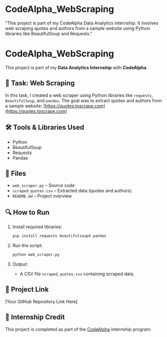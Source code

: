 # CodeAlpha_WebScraping
"This project is part of my CodeAlpha Data Analytics internship. It involves web scraping quotes and authors from a sample website using Python libraries like BeautifulSoup and Requests."
# CodeAlpha_WebScraping

This project is part of my **Data Analytics Internship** with **CodeAlpha**.

## 📌 Task: Web Scraping

In this task, I created a web scraper using Python libraries like `requests`, `BeautifulSoup`, and `pandas`. The goal was to extract quotes and authors from a sample website: [https://quotes.toscrape.com](https://quotes.toscrape.com)

## 🛠 Tools & Libraries Used

- Python
- BeautifulSoup
- Requests
- Pandas

## 📄 Files

- `web_scraper.py` – Source code
- `scraped_quotes.csv` – Extracted data (quotes and authors)
- `README.md` – Project overview

## 🔍 How to Run

1. Install required libraries:
    ```bash
    pip install requests beautifulsoup4 pandas
    ```

2. Run the script:
    ```bash
    python web_scraper.py
    ```

3. Output:
    - A CSV file `scraped_quotes.csv` containing scraped data.

## 🔗 Project Link
[Your GitHub Repository Link Here]

## 📢 Internship Credit

This project is completed as part of the [CodeAlpha](https://www.linkedin.com/company/codealpha/) internship program.
